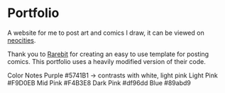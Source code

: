 # Portfolio
A website for me to post art and comics I draw, it can be viewed on [neocities](https://h0neymice.neocities.org).

Thank you to [Rarebit]() for creating an easy to use template for posting comics. This portfolio uses a heavily modified version of their code.

Color Notes
Purple #5741B1 -> contrasts with white, light pink
Light Pink #F9D0EB 
Mid Pink #F4B3E8
Dark Pink #df96dd
Blue #89abd9